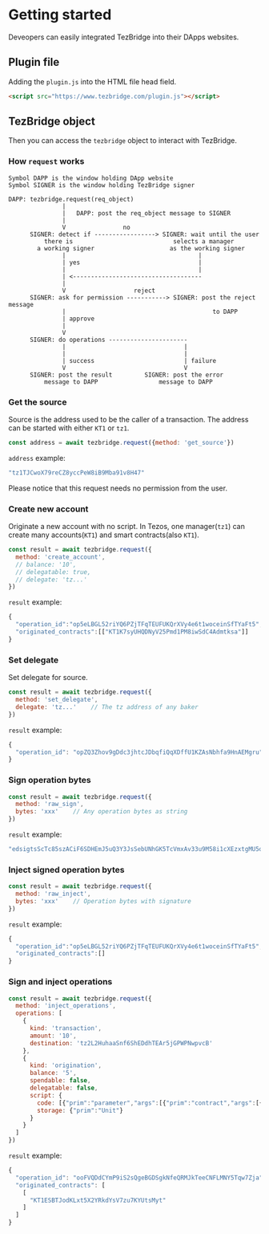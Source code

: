 # Getting started

Deveopers can easily integrated TezBridge into their DApps websites.

## Plugin file

Adding the `plugin.js` into the HTML file head field.
```html
<script src="https://www.tezbridge.com/plugin.js"></script>
```
## TezBridge object

Then you can access the `tezbridge` object to interact with TezBridge.

### How `request` works

```
Symbol DAPP is the window holding DApp website
Symbol SIGNER is the window holding TezBridge signer

DAPP: tezbridge.request(req_object) 
               |
               |   DAPP: post the req_object message to SIGNER
               |
               V                no
      SIGNER: detect if -----------------> SIGNER: wait until the user 
          there is                            selects a manager
        a working signer                     as the working signer             
               |                                     |
               | yes                                 |
               |                                     |
               | <------------------------------------
               |
               V                   reject
      SIGNER: ask for permission -----------> SIGNER: post the reject message 
               |                                         to DAPP 
               | approve                       
               |                          
               V                          
      SIGNER: do operations ----------------------        
               |                                 |
               |                                 |
               | success                         | failure
               V                                 V
      SIGNER: post the result         SIGNER: post the error
          message to DAPP                 message to DAPP
```

### Get the source
Source is the address used to be the caller of a transaction. The address can be started with either `KT1` or `tz1`.

```javascript
const address = await tezbridge.request({method: 'get_source'})
```

`address` example:
```javascript
"tz1TJCwoX79reCZ8yccPeW8iB9Mba91v8H47"
```

Please notice that this request needs no permission from the user.

### Create new account
Originate a new account with no script. In Tezos, one manager(`tz1`) can create many accounts(`KT1`) and smart contracts(also `KT1`).

```javascript
const result = await tezbridge.request({
  method: 'create_account',
  // balance: '10',
  // delegatable: true,
  // delegate: 'tz...'
})
```

`result` example:
```javascript
{
  "operation_id":"op5eLBGL52riYQ6PZjTFqTEUFUKQrXVy4e6t1woceinSfTYaFt5",
  "originated_contracts":[["KT1K7syUHQDNyV25Pmd1PM8iwSdC4Admtksa"]]
}
```

### Set delegate
Set delegate for source.

```javascript
const result = await tezbridge.request({
  method: 'set_delegate',
  delegate: 'tz...'    // The tz address of any baker
})
```

`result` example:
```javascript
{
  "operation_id": "opZQ3Zhov9gDdc3jhtcJDbqfiQqXDffU1KZAsNbhfa9HnAEMgru"
}
```

### Sign operation bytes

```javascript
const result = await tezbridge.request({
  method: 'raw_sign',
  bytes: 'xxx'    // Any operation bytes as string
})
```

`result` example:
```javascript
"edsigtsScTc85szACiF6SDHEmJ5uQ3Y3JsSebUNhGK5TcVmxAv33u9M58i1cXEzxtgMU5qmJpJgCDnUf1Q5WdBQxcTTdf4iF3DM"
```

### Inject signed operation bytes

```javascript
const result = await tezbridge.request({
  method: 'raw_inject',
  bytes: 'xxx'    // Operation bytes with signature
})
```
`result` example:
```javascript
{
  "operation_id":"op5eLBGL52riYQ6PZjTFqTEUFUKQrXVy4e6t1woceinSfTYaFt5",
  "originated_contracts":[]
}
```

### Sign and inject operations

```javascript
const result = await tezbridge.request({
  method: 'inject_operations',
  operations: [
    {
      kind: 'transaction',
      amount: '10',
      destination: 'tz2L2HuhaaSnf6ShEDdhTEAr5jGPWPNwpvcB'
    },
    {
      kind: 'origination',
      balance: '5',
      spendable: false,
      delegatable: false,
      script: {
        code: [{"prim":"parameter","args":[{"prim":"contract","args":[{"prim":"unit"}],"annots":[":X"]}]},{"prim":"storage","args":[{"prim":"unit"}]},{"prim":"code","args":[[{"prim":"CDR","annots":["@storage_slash_1"]},{"prim":"NIL","args":[{"prim":"operation"}]},{"prim":"PAIR"}]]}],
        storage: {"prim":"Unit"}
      }
    }
  ]
})
```

`result` example:
```javascript
{
  "operation_id": "ooFVQDdCYmP9iS2sQgeBGDSgkNfeQRMJkTeeCNFLMNY5Tqw7Zja",
  "originated_contracts": [
    [
      "KT1ESBTJodKLxt5X2YRkdYsV7zu7KYUtsMyt"
    ]
  ]
}
```